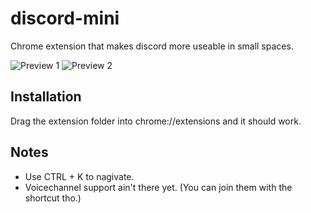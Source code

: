 # discord-mini
Chrome extension that makes discord more useable in small spaces.

![Preview 1](https://i.imgur.com/af4Il8k.png)
![Preview 2](https://i.imgur.com/vtGJnwy.png)

## Installation
Drag the extension folder into chrome://extensions and it should work.

## Notes
- Use CTRL + K to nagivate.
- Voicechannel support ain't there yet. (You can join them with the shortcut tho.)